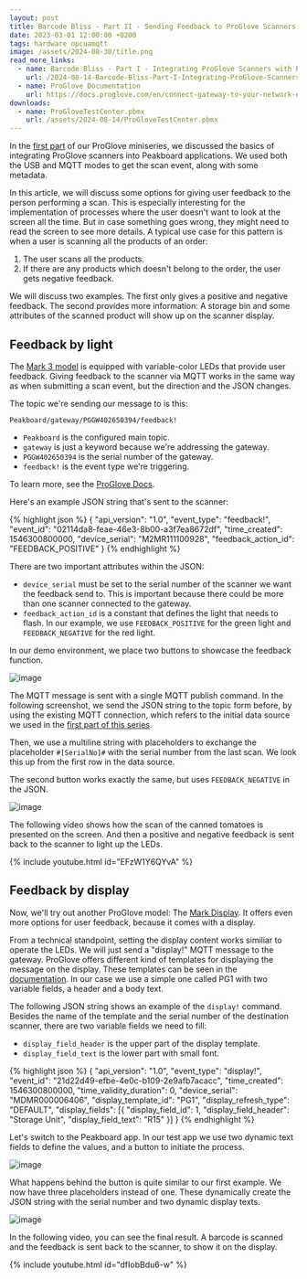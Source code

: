```yaml
---
layout: post
title: Barcode Bliss - Part II - Sending Feedback to ProGlove Scanners
date: 2023-03-01 12:00:00 +0200
tags: hardware opcuamqtt
image: /assets/2024-08-30/title.png
read_more_links:
  - name: Barcode Bliss - Part I - Integrating ProGlove Scanners with Peakboard
    url: /2024-08-14-Barcode-Bliss-Part-I-Integrating-ProGlove-Scanners-with-Peakboard.html
  - name: ProGlove Documentation
    url: https://docs.proglove.com/en/connect-gateway-to-your-network-using-mqtt-integration.html
downloads:
  - name: ProGloveTestCenter.pbmx
    url: /assets/2024-08-14/ProGloveTestCenter.pbmx
---
```

In the [first part](/2024-08-14-Barcode-Bliss-Part-I-Integrating-ProGlove-Scanners-with-Peakboard.html) of our ProGlove miniseries, we discussed the basics of integrating ProGlove scanners into Peakboard applications. We used both the USB and MQTT modes to get the scan event, along with some metadata.

In this article, we will discuss some options for giving user feedback to the person performing a scan. This is especially interesting for the implementation of processes where the user doesn't want to look at the screen all the time. But in case something goes wrong, they might need to read the screen to see more details. A typical use case for this pattern is when a user is scanning all the products of an order:
1. The user scans all the products.
2. If there are any products which doesn't belong to the order, the user gets negative feedback. 

We will discuss two examples. The first only gives a positive and negative feedback. The second provides more information: A storage bin and some attributes of the scanned product will show up on the scanner display.

## Feedback by light

The [Mark 3 model](https://proglove.com/products/hardware/mark-3/) is equipped with variable-color LEDs that provide user feedback. Giving feedback to the scanner via MQTT works in the same way as when submitting a scan event, but the direction and the JSON changes.

The topic we're sending our message to is this:
```
Peakboard/gateway/PGGW402650394/feedback!
```

* `Peakboard` is the configured main topic.
* `gateway` is just a keyword because we're addressing the gateway.
* `PGGW402650394` is the serial number of the gateway.
* `feedback!` is the event type we're triggering.

To learn more, see the [ProGlove Docs](https://docs.proglove.com/en/worker-feedback-command.html).

Here's an example JSON string that's sent to the scanner:

{% highlight json %}
{
  "api_version": "1.0",
  "event_type": "feedback!",
  "event_id": "02114da8-feae-46e3-8b00-a3f7ea8672df",
  "time_created": 1546300800000,
  "device_serial": "M2MR111100928",
  "feedback_action_id": "FEEDBACK_POSITIVE"
}
{% endhighlight %}

There are two important attributes within the JSON:
* `device_serial` must be set to the serial number of the scanner we want the feedback send to. This is important because there could be more than one scanner connected to the gateway.
* `feedback_action_id` is a constant that defines the light that needs to flash. In our example, we use `FEEDBACK_POSITIVE` for the green light and `FEEDBACK_NEGATIVE` for the red light.

In our demo environment, we place two buttons to showcase the feedback function.

![image](/assets/2024-08-30/010.png)

The MQTT message is sent with a single MQTT publish command. In the following screenshot, we send the JSON string to the topic form before, by using the existing MQTT connection, which refers to the initial data source we used in the [first part of this series](/2024-08-14-Barcode-Bliss-Part-I-Integrating-ProGlove-Scanners-with-Peakboard.html).

Then, we use a multiline string with placeholders to exchange the placeholder `#[SerialNo]#` with the serial number from the last scan. We look this up from the first row in the data source.

The second button works exactly the same, but uses `FEEDBACK_NEGATIVE` in the JSON.

![image](/assets/2024-08-30/020.png)

The following video shows how the scan of the canned tomatoes is presented on the screen. And then a positive and negative feedback is sent back to the scanner to light up the LEDs. 

{% include youtube.html id="EFzW1Y6QYvA" %}

## Feedback by display

Now, we'll try out another ProGlove model: The [Mark Display](https://proglove.com/products/hardware/mark-display/).
It offers even more options for user feedback, because it comes with a display.

From a technical standpoint, setting the display content works similiar to operate the LEDs. We will just send a "display!" MQTT message to the gateway.
ProGlove offers different kind of templates for displaying the message on the display. These templates can be seen in the [documentation](https://docs.proglove.com/en/screen-templates.html). In our case we use a simple one called PG1 with two variable fields, a header and a body text.

The following JSON string shows an example of the `display!` command. Besides the name of the template and the serial number of the destination scanner, there are two variable fields we need to fill:
* `display_field_header` is the upper part of the display template.
* `display_field_text` is the lower part with small font.

{% highlight json %}
{
    "api_version": "1.0",
    "event_type": "display!",
    "event_id": "21d22d49-efbe-4e0c-b109-2e9afb7acacc",
    "time_created": 1546300800000,
    "time_validity_duration": 0,
    "device_serial": "MDMR000006406",
    "display_template_id": "PG1",
    "display_refresh_type": "DEFAULT",
    "display_fields": [{
        "display_field_id": 1,
        "display_field_header": "Storage Unit",
        "display_field_text": "R15"
    }]
}
{% endhighlight %}

Let's switch to the Peakboard app. In our test app we use two dynamic text fields to define the values, and a button to initiate the process.

![image](/assets/2024-08-30/030.png)

What happens behind the button is quite similar to our first example. We now have three placeholders instead of one. These dynamically create the JSON string with the serial number and two dynamic display texts.

![image](/assets/2024-08-30/040.png)

In the following video, you can see the final result. A barcode is scanned and the feedback is sent back to the scanner, to show it on the display.

{% include youtube.html id="dfIobBdu6-w" %}

